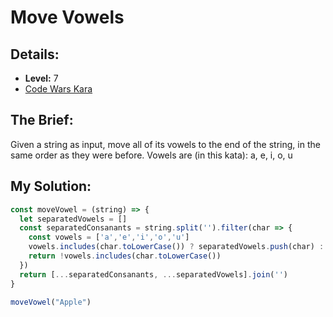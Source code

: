# Move Vowels

## Details:
* <b>Level:</b> 7
* [Code Wars Kara](https://www.codewars.com/kata/56bf3287b5106eb10f000899/javascript)

## The Brief:
Given a string as input, move all of its vowels to the end of the string, in the same order as they were before. Vowels are (in this kata): a, e, i, o, u

## My Solution:
```javascript
const moveVowel = (string) => {
  let separatedVowels = []
  const separatedConsanants = string.split('').filter(char => {
    const vowels = ['a','e','i','o','u']
    vowels.includes(char.toLowerCase()) ? separatedVowels.push(char) : null
    return !vowels.includes(char.toLowerCase())
  })
  return [...separatedConsanants, ...separatedVowels].join('')
}

moveVowel("Apple")
```



